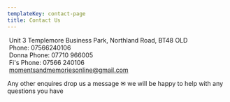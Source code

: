 ```yaml
---
templateKey: contact-page
title: Contact Us
---
```

 Unit 3 Templemore Business Park, Northland Road, BT48 OLD\
 Phone: 07566240106\
 Donna Phone: 07710 966005\
 Fi's Phone: 07566 240106\
 momentsandmemoriesonline@gmail.com

Any other enquires drop us a message ✉ we will be happy to help with any questions you have